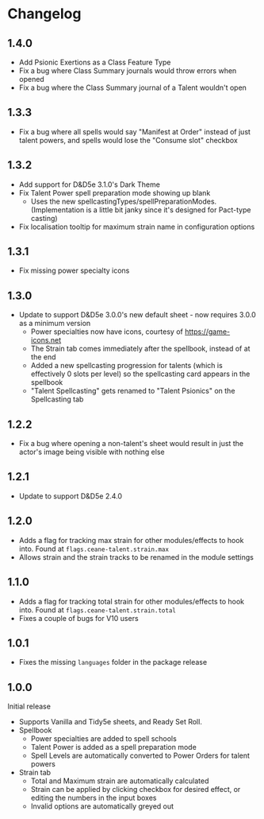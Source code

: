 # Changelog

## 1.4.0

* Add Psionic Exertions as a Class Feature Type
* Fix a bug where Class Summary journals would throw errors when opened
* Fix a bug where the Class Summary journal of a Talent wouldn't open

## 1.3.3

* Fix a bug where all spells would say "Manifest at Order" instead of just talent powers, and spells would lose the "Consume slot" checkbox

## 1.3.2
* Add support for D&D5e 3.1.0's Dark Theme
* Fix Talent Power spell preparation mode showing up blank
    * Uses the new spellcastingTypes/spellPreparationModes. (Implementation is a little bit janky since it's designed for Pact-type casting)
* Fix localisation tooltip for maximum strain name in configuration options

## 1.3.1
* Fix missing power specialty icons

## 1.3.0

* Update to support D&D5e 3.0.0's new default sheet - now requires 3.0.0 as a minimum version
    * Power specialties now have icons, courtesy of https://game-icons.net
    * The Strain tab comes immediately after the spellbook, instead of at the end
    * Added a new spellcasting progression for talents (which is effectively 0 slots per level) so the spellcasting card appears in the spellbook
    * "Talent Spellcasting" gets renamed to "Talent Psionics" on the Spellcasting tab

## 1.2.2

* Fix a bug where opening a non-talent's sheet would result in just the actor's image being visible with nothing else

## 1.2.1

* Update to support D&D5e 2.4.0

## 1.2.0

* Adds a flag for tracking max strain for other modules/effects to hook into. Found at `flags.ceane-talent.strain.max`
* Allows strain and the strain tracks to be renamed in the module settings

## 1.1.0

* Adds a flag for tracking total strain for other modules/effects to hook into. Found at `flags.ceane-talent.strain.total`
* Fixes a couple of bugs for V10 users

## 1.0.1

* Fixes the missing `languages` folder in the package release

## 1.0.0

Initial release

* Supports Vanilla and Tidy5e sheets, and Ready Set Roll.
* Spellbook
    * Power specialties are added to spell schools
    * Talent Power is added as a spell preparation mode
    * Spell Levels are automatically converted to Power Orders for talent powers
* Strain tab
    * Total and Maximum strain are automatically calculated
    * Strain can be applied by clicking checkbox for desired effect, or editing the numbers in the input boxes
    * Invalid options are automatically greyed out
